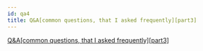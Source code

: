 ```yaml
---
id: qa4
title: Q&A[common questions, that I asked frequently][part3]
---
```


[Q&A[common questions, that I asked frequently][part3]](https://medium.com/groceristar/q-a-common-questions-that-i-asked-frequently-part3-59b17abbb367)

